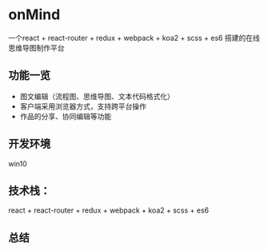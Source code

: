 # onMind
一个react + react-router + redux + webpack + koa2 + scss + es6 搭建的在线思维导图制作平台

## 功能一览

* 图文编辑（流程图、思维导图、文本代码格式化）
* 客户端采用浏览器方式，支持跨平台操作
* 作品的分享、协同编辑等功能

## 开发环境

  win10 

## 技术栈：

react + react-router + redux + webpack + koa2 + scss + es6


## 总结